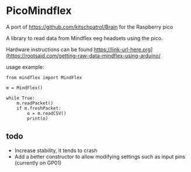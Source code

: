 # PicoMindflex
A port of https://github.com/kitschpatrol/Brain for the Raspberry pico

A library to read data from Mindflex eeg headsets using the pico.

Hardware instructions can be found https://link-url-here.org](https://rootsaid.com/getting-raw-data-mindflex-using-arduino/


usage example:

    from mindflex import MindFlex
    
    m = MindFlex()
    
    while True:
        m.readPacket()
        if m.freshPacket:
            o = m.readCSV()
            print(o)

## todo
* Increase stability, it tends to crash
* Add a better constructor to allow modifying settings such as input pins (currently on GP01)
